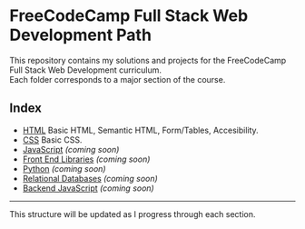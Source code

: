 # FreeCodeCamp Full Stack Web Development Path

This repository contains my solutions and projects for the FreeCodeCamp Full Stack Web Development curriculum.  
Each folder corresponds to a major section of the course.

## Index

- [HTML](./HTML/) Basic HTML, Semantic HTML, Form/Tables, Accesibility.
- [CSS](./CSS/) Basic CSS.
- [JavaScript](./JS/) *(coming soon)*
- [Front End Libraries](./FrontEnd-Libraries/) *(coming soon)*
- [Python](./Python/) *(coming soon)*
- [Relational Databases](./Relational-Databases/) *(coming soon)*
- [Backend JavaScript](./Backend-JS/) *(coming soon)*

---
This structure will be updated as I progress through each section.
